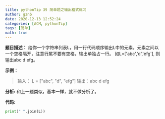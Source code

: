 ```yaml
---
title: pythonTip 39 简单题之输出格式练习
author: gznb
date: 2020-12-13 12:52:24
categories: [ACM, pythonTip]
tags: [简单]
math: true
---
```


**题目描述：**
给你一个字符串列表L，用一行代码顺序输出L中的元素，元素之间以一个空格隔开，注意行尾不要有空格，输出单独占一行。
如L=['abc','d','efg'], 则输出abc d efg。

**示例：**

> 输入： L = ["abc", "d", "efg"]
> 输出：abc d efg


**分析:**
和上一题类似，基本一样，就不做分析了。

**代码:**
```python
print(" ".join(L))
```

